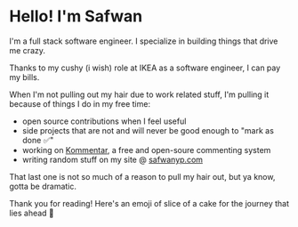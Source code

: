 
# Hello! I'm Safwan
I'm a full stack software engineer. I specialize in building things that drive me crazy. 

Thanks to my cushy (i wish) role at IKEA as a software engineer, I can pay my bills.

When I'm not pulling out my hair due to work related stuff, I'm pulling it because of things I do in my free time:
- open source contributions when I feel useful
- side projects that are not and will never be good enough to "mark as done ✅"
- working on [Kommentar](https://github.com/kommentar), a free and open-soure commenting system
- writing random stuff on my site @ [safwanyp.com](https://safwanyp.com)

That last one is not so much of a reason to pull my hair out, but ya know, gotta be dramatic.

Thank you for reading! Here's an emoji of slice of a cake for the journey that lies ahead 🍰
